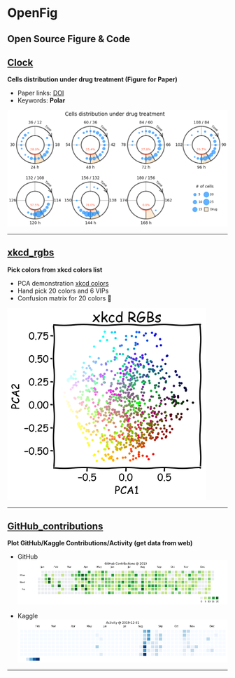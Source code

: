 # OpenFig

**Open Source Figure & Code**
---

## [Clock](./Clock)

**Cells distribution under drug treatment (Figure for Paper)**

- Paper links: [DOI](https://doi.org/10.1039/D0LC00140F)
- Keywords: **Polar**

![](./Clock/Clock_Fig3F.png)

---

## [xkcd_rgbs](./xkcd_rgbs)

**Pick colors from xkcd colors list**

- PCA demonstration [xkcd colors](https://xkcd.com/color/rgb/)
- Hand pick 20 colors and 6 VIPs
- Confusion matrix for 20 colors :pushpin:

![](./xkcd_rgbs/xkcd_rgbs_PCA.png)

---

## [GitHub_contributions](./GitHub_contributions)

**Plot GitHub/Kaggle Contributions/Activity (get data from web)**

- GitHub
![](./GitHub_contributions/GitHub_Contributions_2019.png)

- Kaggle
![](./GitHub_contributions/Kaggle_Activity_2019.png)

---
